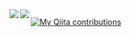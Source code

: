 <a href="https://github.com/anuraghazra/github-readme-stats">
  <img align="left" src="https://github-readme-stats.vercel.app/api?username=karamage&count_private=true&show_icons=true&theme=dracula" />
</a>
<a href="https://github.com/anuraghazra/github-readme-stats">
  <img align="left" src="https://github-readme-stats.vercel.app/api/top-langs/?username=karamage&theme=dracula" />
</a>

[![My Qiita contributions](https://qiita-badge.apiapi.app/s/karamage/contributions.svg)](http://qiita.com/karamage)
